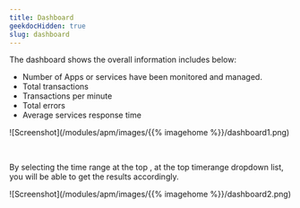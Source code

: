 ```yaml
---
title: Dashboard
geekdocHidden: true
slug: dashboard
---
```


The dashboard shows the overall information includes below:
* Number of Apps or services have been monitored and managed.
* Total transactions
* Transactions per minute
* Total errors
* Average services response time


![Screenshot](/modules/apm/images/{{% imagehome %}}/dashboard1.png)

&nbsp;

By selecting the time range at the top , at the top timerange dropdown list, you will be able to get the results accordingly.

![Screenshot](/modules/apm/images/{{% imagehome %}}/dashboard2.png)

